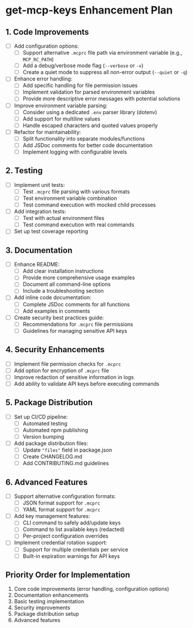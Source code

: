 # get-mcp-keys Enhancement Plan

## 1. Code Improvements

- [ ] Add configuration options:
  - [ ] Support alternative `.mcprc` file path via environment variable (e.g., `MCP_RC_PATH`)
  - [ ] Add a debug/verbose mode flag (`--verbose` or `-v`)
  - [ ] Create a quiet mode to suppress all non-error output (`--quiet` or `-q`)

- [ ] Enhance error handling:
  - [ ] Add specific handling for file permission issues
  - [ ] Implement validation for parsed environment variables
  - [ ] Provide more descriptive error messages with potential solutions

- [ ] Improve environment variable parsing:
  - [ ] Consider using a dedicated `.env` parser library (dotenv)
  - [ ] Add support for multiline values
  - [ ] Handle escaped characters and quoted values properly

- [ ] Refactor for maintainability:
  - [ ] Split functionality into separate modules/functions
  - [ ] Add JSDoc comments for better code documentation
  - [ ] Implement logging with configurable levels

## 2. Testing

- [ ] Implement unit tests:
  - [ ] Test `.mcprc` file parsing with various formats
  - [ ] Test environment variable combination
  - [ ] Test command execution with mocked child processes

- [ ] Add integration tests:
  - [ ] Test with actual environment files
  - [ ] Test command execution with real commands

- [ ] Set up test coverage reporting

## 3. Documentation

- [ ] Enhance README:
  - [ ] Add clear installation instructions
  - [ ] Provide more comprehensive usage examples
  - [ ] Document all command-line options
  - [ ] Include a troubleshooting section

- [ ] Add inline code documentation:
  - [ ] Complete JSDoc comments for all functions
  - [ ] Add examples in comments

- [ ] Create security best practices guide:
  - [ ] Recommendations for `.mcprc` file permissions
  - [ ] Guidelines for managing sensitive API keys

## 4. Security Enhancements

- [ ] Implement file permission checks for `.mcprc`
- [ ] Add option for encryption of `.mcprc` file
- [ ] Improve redaction of sensitive information in logs
- [ ] Add ability to validate API keys before executing commands

## 5. Package Distribution

- [ ] Set up CI/CD pipeline:
  - [ ] Automated testing
  - [ ] Automated npm publishing
  - [ ] Version bumping

- [ ] Add package distribution files:
  - [ ] Update `"files"` field in package.json
  - [ ] Create CHANGELOG.md
  - [ ] Add CONTRIBUTING.md guidelines

## 6. Advanced Features

- [ ] Support alternative configuration formats:
  - [ ] JSON format support for `.mcprc`
  - [ ] YAML format support for `.mcprc`

- [ ] Add key management features:
  - [ ] CLI command to safely add/update keys
  - [ ] Command to list available keys (redacted)
  - [ ] Per-project configuration overrides

- [ ] Implement credential rotation support:
  - [ ] Support for multiple credentials per service
  - [ ] Built-in expiration warnings for API keys

## Priority Order for Implementation

1. Core code improvements (error handling, configuration options)
2. Documentation enhancements 
3. Basic testing implementation
4. Security improvements
5. Package distribution setup
6. Advanced features